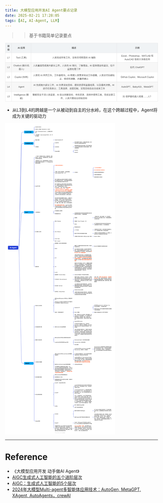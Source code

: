 ```yaml
---
title: 大模型应用开发AI Agent要点记录
date: 2025-02-21 17:28:05
tags: [AI, AI-Agent, LLM]
---
```


>> 基于书籍简单记录要点


![](20250221-大模型应用开发AI-Agent要点记录/生成式人工智能的5个层次.png)
+ 从L3到L4的跨越是一个从被动到自主的分水岭，在这个跨越过程中，Agent将成为关键的驱动力


![](20250221-大模型应用开发AI-Agent要点记录/AI-Agent.png)


---


# Reference
+ 《大模型应用开发 动手做AI Agent》
+ [AIGC生成式人工智能的五个进阶层次](https://developer.baidu.com/article/detail.html?id=3372236)
+ [AIGC：生成式人工智能的5个层次](https://blog.csdn.net/surfirst/article/details/142661951)
+ [2024年大模型Multi-agent多智能体应用技术：AutoGen, MetaGPT, XAgent, AutoAgents，crewAI](https://zhuanlan.zhihu.com/p/671355141)

